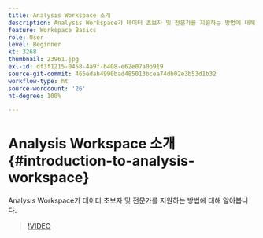 ```yaml
---
title: Analysis Workspace 소개
description: Analysis Workspace가 데이터 초보자 및 전문가를 지원하는 방법에 대해 알아봅니다.
feature: Workspace Basics
role: User
level: Beginner
kt: 3268
thumbnail: 23961.jpg
exl-id: df3f1215-0458-4a9f-b408-e62e07a0b919
source-git-commit: 465edab4990bad485013bcea74db02e3b53d1b32
workflow-type: ht
source-wordcount: '26'
ht-degree: 100%

---
```


# Analysis Workspace 소개 {#introduction-to-analysis-workspace}

Analysis Workspace가 데이터 초보자 및 전문가를 지원하는 방법에 대해 알아봅니다.

>[!VIDEO](https://video.tv.adobe.com/v/28165/?quality=12)
